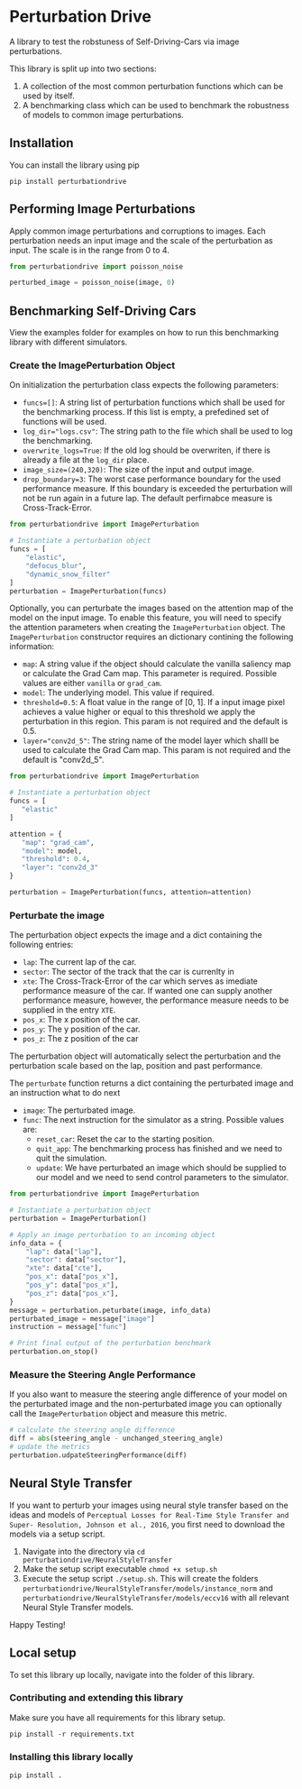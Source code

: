 # Perturbation Drive

A library to test the robstuness of Self-Driving-Cars via image perturbations.

This library is split up into two sections:

1) A collection of the most common perturbation functions which can be used by itself.
2) A benchmarking class which can be used to benchmark the robustness of models to common image perturbations.

## Installation

You can install the library using pip

```Shell
pip install perturbationdrive
```

## Performing Image Perturbations

Apply common image perturbations and corruptions to images.
Each perturbation needs an input image and the scale of the perturbation as input.
The scale is in the range from 0 to 4.

```Python
from perturbationdrive import poisson_noise

perturbed_image = poisson_noise(image, 0)

```

## Benchmarking Self-Driving Cars

View the examples folder for examples on how to run this benchmarking library with different simulators.

### Create the ImagePerturbation Object

On initialization the perturbation class expects the following parameters:

- `funcs=[]`: A string list of perturbation functions which shall be used for the benchmarking process. If this list is empty, a prefedined set of functions will be used.
- `log_dir="logs.csv"`: The string path to the file which shall be used to log the benchmarking.
- `overwrite_logs=True`: If the old log should be overwriten, if there is already a file at the `log_dir` place.
- `image_size=(240,320)`: The size of the input and output image.
- `drop_boundary=3`: The worst case performance boundary for the used performance measure. If this boundary is exceeded the perturbation will not be run again in a future lap. The default perfirnabce measure is Cross-Track-Error.

```Python
from perturbationdrive import ImagePerturbation

# Instantiate a perturbation object
funcs = [
    "elastic", 
    "defocus_blur",
    "dynamic_snow_filter"
]
perturbation = ImagePerturbation(funcs)
```

Optionally, you can perturbate the images based on the attention map of the model on the input image. To enable this feature, you will need to specify the attention parameters when creating the `ImagePerturbation` object. The `ImagePerturbation` constructor requires an dictionary contining the following information:

- `map`: A string value if the object should calculate the vanilla saliency map or calculate the Grad Cam map. This parameter is required. Possible values are either `vanilla` or `grad_cam`.
- `model`: The underlying model. This value if required.
- `threshold=0.5`: A float value in the range of [0, 1]. If a input image pixel achieves a value higher or equal to this threshold we apply the perturbation in this region. This param is not required and the default is 0.5.
- `layer="conv2d_5"`: The string name of the model layer which shalll be used to calculate the Grad Cam map. This param is not required and the default is "conv2d_5".

 ```Python
from perturbationdrive import ImagePerturbation

# Instantiate a perturbation object
funcs = [
    "elastic"
]

attention = {
    "map": "grad_cam",
    "model": model,
    "threshold": 0.4,
    "layer": "conv2d_3"
}

perturbation = ImagePerturbation(funcs, attention=attention)
```  

### Perturbate the image

The perturbation object expects the image and a dict containing the following entries:

- `lap`: The current lap of the car.
- `sector`: The sector of the track that the car is currenlty in
- `xte`: The Cross-Track-Error of the car which serves as imediate performance measure of the car. If wanted one can
supply another performance measure, however, the performance measure needs to be supplied in the entry `XTE`.
- `pos_x`: The x position of the car.
- `pos_y`: The y position of the car.
- `pos_z`: The z position of the car

The perturbation object will automatically select the perturbation and the perturbation scale based on the lap, position
and past performance.

The `perturbate` function returns a dict containing the perturbated image and an instruction what to do next

- `image`: The perturbated image.
- `func`: The next instruction for the simulator as a string. Possible values are:
  - `reset_car`: Reset the car to the starting position.
  - `quit_app`: The benchmarking process has finished and we need to quit the simulation.
  - `update`: We have perturbated an image which should be supplied to our model and we need to send control parameters to the simulator.

```Python
from perturbationdrive import ImagePerturbation

# Instantiate a perturbation object
perturbation = ImagePerturbation()

# Apply an image perturbation to an incoming object
info_data = {
    "lap": data["lap"],
    "sector": data["sector"],
    "xte": data["cte"],
    "pos_x": data["pos_x"],
    "pos_y": data["pos_x"],
    "pos_z": data["pos_x"],
}
message = perturbation.peturbate(image, info_data)
perturbated_image = message["image"]
instruction = message["func"]

# Print final output of the perturbation benchmark
perturbation.on_stop()
```

### Measure the Steering Angle Performance

If you also want to measure the steering angle difference of your model on the perturbated image and the non-perturbated image you can optionally call the `ImagePerturbation` object and measure this metric.

```Python
# calculate the steering angle difference
diff = abs(steering_angle - unchanged_steering_angle)
# update the metrics
perturbation.udpateSteeringPerformance(diff)
```

## Neural Style Transfer

If you want to perturb your images using neural style transfer based on the ideas and models of `Perceptual Losses for Real-Time Style Transfer and Super- Resolution, Johnson et al., 2016`, you first need to download the models via a setup script.

1) Navigate into the directory via `cd perturbationdrive/NeuralStyleTransfer`
2) Make the setup script executable `chmod +x setup.sh`
3) Execute the setup script `./setup.sh`. This will create the folders `perturbationdrive/NeuralStyleTransfer/models/instance_norm` and `perturbationdrive/NeuralStyleTransfer/models/eccv16` with all relevant Neural Style Transfer models.

Happy Testing!

## Local setup

To set this library up locally, navigate into the folder of this library.

### Contributing and extending this library

Make sure you have all requirements for this library setup.

```Shell
pip install -r requirements.txt
```

### Installing this library locally

```Shell
pip install .
```
